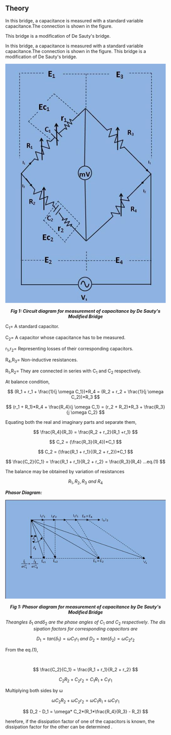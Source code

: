 ## Theory

In this bridge, a capacitance is measured with a standard variable capacitance.The connection is shown in the figure. 


This bridge is a modification of De Sauty's bridge.





In this bridge, a capacitance is measured with a standard variable capacitance.The connection is shown in the figure. 
This bridge is a modification of De Sauty's bridge.

<div align="center">

![Rm501 Figure](images/desaut.jpg)

***Fig 1: Circuit diagram for measurement of capacitance by De Sauty's Modified Bridge***
</div>

<p>C<sub>1</sub>= A standard capacitor.</p>
<p>C<sub>2</sub>= A capacitor whose capacitance has to be measured.</p>
<p>r<sub>1</sub>,r<sub>2</sub>= Representing losses of their corresponding capacitors.</p>
<p>R<sub>4</sub>,R<sub>3</sub>= Non-inductive resistances.</p>
<p><p>R<sub>1</sub>,R<sub>2</sub>= They are connected in series with C<sub>1</sub> and C<sub>2</sub> respectively.</p>
At balance condition,

$$ (R_1 + r_1 + \frac{1}{j \omega C_1})*R_4 = (R_2 + r_2 + \frac{1}{j \omega C_2})*R_3 $$

$$ (r_1 + R_1)*R_4 + \frac{R_4}{j \omega C_1} = (r_2 + R_2)*R_3 +  \frac{R_3}{j \omega C_2} $$


Equating both the real and imaginary parts and separate them,

$$ \frac{R_4}{R_3} = \frac{R_2 + r_2}{R_1 +r_1} $$

$$ C_2 = (\frac{R_3}{R_4})*C_1 $$

$$ C_2 = (\frac{R_1 + r_1}{(R_2 + r_2})*C_1 $$

$$ \frac{C_2}{C_1} = \frac{R_1 + r_1}{R_2 + r_2} = \frac{R_3}{R_4} ...eq.(1) $$

The balance may be obtained by variation of  resistances

$$ R_1, R_2, R_3 \ and \ R_4 $$

 ***Phasor Diagram:***
 <div align="center">

![Rm501 Figure](images/picde.jpg)

***Fig 1: Phasor diagram for measurement of capacitance by De Sauty's Modified Bridge***
</div>

$$ The angles \ \delta_1 \ and \delta_2 \ are \ the  \ phase \ angles \ of \ C_1 \ and \ C_2 \ respectively. \ The \ dissipation \ factors \ for \ corresponding \ capacitors \ are $$

$$ D_1 = tan(\delta_1) = \omega C_1 r_1  \  and \   D_2 =tan(\delta_2) =\omega C_2 r_2 $$

<p>From the eq.(1),</p><br>

$$ \frac{C_2}{C_1} = \frac{R_1 + r_1}{R_2 + r_2} $$

$$ C_2 R_2 + C_2r_2 = C_1R_1 + C_1r_1 $$

<p>Multiplying both sides by  ω

$$ \omega C_2R_2+ \omega C_2r_2 = \omega C_1R_1 + \omega C_1r_1 $$
  
$$ D_2 - D_1 = \omega* C_2*(R_1*\frac{R_4}{R_3} - R_2) $$

herefore, if the dissipation factor of  one of the capacitors is known, the dissipation factor for the other can be determined .
  
<script id="MathJax-script" async src="https://cdn.jsdelivr.net/npm/mathjax@3/es5/tex-mml-chtml.js"></script>

 
